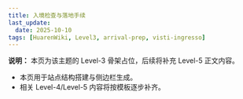 ```yaml
---
title: 入境检查与落地手续
last_update:
  date: 2025-10-10
tags: [HuarenWiki, Level3, arrival-prep, visti-ingresso]
---
```

**说明：** 本页为该主题的 Level-3 骨架占位，后续将补充 Level-5 正文内容。

- 本页用于站点结构搭建与侧边栏生成。
- 相关 Level-4/Level-5 内容将按模板逐步补齐。
